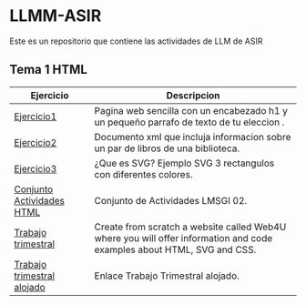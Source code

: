 # LLMM-ASIR
Este es un repositorio que contiene las actividades de LLM de ASIR

## Tema 1 HTML

Ejercicio | Descripcion
----------|------------
[Ejercicio1](/Tema1/pagina.html) |Pagina web sencilla con un encabezado h1 y un pequeño parrafo de texto de tu eleccion .
[Ejercicio2](/Tema1/biblioteca.xml) |Documento xml que incluja informacion sobre un par de libros de una biblioteca.
[Ejercicio3](/Tema1/rectangulos.svg) |¿Que es SVG? Ejemplo SVG 3 rectangulos con diferentes colores.
[Conjunto Actividades HTML](/Tema1/LMSGI_02_Actividades/README.md) | Conjunto de Actividades LMSGI 02.
[Trabajo trimestral](https://github.com/MarioCF05/TrabajoTrimestral) |Create from scratch a website called Web4U where you will offer information and code examples about HTML, SVG and CSS.
[Trabajo trimestral alojado](https://mariocf05.github.io/TrabajoTrimestral/) | Enlace Trabajo Trimestral alojado.
